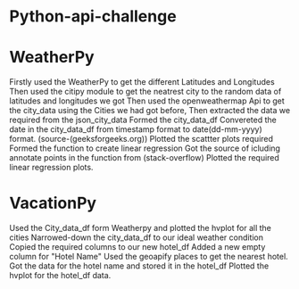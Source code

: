 # Python-api-challenge
# WeatherPy
Firstly used the WeatherPy to get the different Latitudes and Longitudes
Then used the citipy module to get the neatrest city to the random data of latitudes and longitudes we got
Then used the openweathermap Api to get the city_data using the Cities we had got before,
Then extracted the data we required from the json_city_data 
Formed the city_data_df
Convereted the date in the city_data_df from timestamp format to date(dd-mm-yyyy) format. (source-(geeksforgeeks.org))
Plotted the scattter plots required
Formed the function to create linear regression
Got the source of icluding annotate points in the function from (stack-overflow)
Plotted the required linear regression plots.
# VacationPy
Used the City_data_df form Weatherpy and plotted the hvplot for all the cities
Narrowed-down the city_data_df to our ideal weather condition
Copied the required columns to our new hotel_df
Added a new empty column for "Hotel Name"
Used the geoapify places to get the nearest hotel.
Got the data for the hotel name and stored it in the hotel_df
Plotted the hvplot for the hotel_df data.
